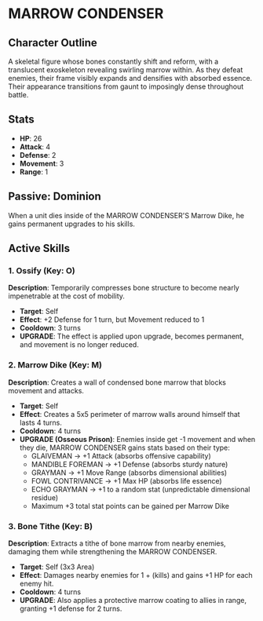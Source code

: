 # MARROW CONDENSER

## Character Outline
A skeletal figure whose bones constantly shift and reform, with a translucent exoskeleton revealing swirling marrow within. As they defeat enemies, their frame visibly expands and densifies with absorbed essence. Their appearance transitions from gaunt to imposingly dense throughout battle.

## Stats
- **HP**: 26
- **Attack**: 4
- **Defense**: 2
- **Movement**: 3
- **Range**: 1

## Passive: Dominion
When a unit dies inside of the MARROW CONDENSER'S Marrow Dike, he gains permanent upgrades to his skills.

## Active Skills

### 1. Ossify (Key: O)
**Description**: Temporarily compresses bone structure to become nearly impenetrable at the cost of mobility.
- **Target**: Self
- **Effect**: +2 Defense for 1 turn, but Movement reduced to 1
- **Cooldown**: 3 turns
- **UPGRADE**: The effect is applied upon upgrade, becomes permanent, and movement is no longer reduced.

### 2. Marrow Dike (Key: M)
**Description**: Creates a wall of condensed bone marrow that blocks movement and attacks.
- **Target**: Self
- **Effect**: Creates a 5x5 perimeter of marrow walls around himself that lasts 4 turns.
- **Cooldown**: 4 turns
- **UPGRADE (Osseous Prison)**: Enemies inside get -1 movement and when they die, MARROW CONDENSER gains stats based on their type:
  * GLAIVEMAN → +1 Attack (absorbs offensive capability)
  * MANDIBLE FOREMAN → +1 Defense (absorbs sturdy nature)
  * GRAYMAN → +1 Move Range (absorbs dimensional abilities)
  * FOWL CONTRIVANCE → +1 Max HP (absorbs life essence)
  * ECHO GRAYMAN → +1 to a random stat (unpredictable dimensional residue)
  * Maximum +3 total stat points can be gained per Marrow Dike

### 3. Bone Tithe (Key: B)
**Description**: Extracts a tithe of bone marrow from nearby enemies, damaging them while strengthening the MARROW CONDENSER.
- **Target**: Self (3x3 Area)
- **Effect**: Damages nearby enemies for 1 + (kills) and gains +1 HP for each enemy hit.
- **Cooldown**: 4 turns
- **UPGRADE**: Also applies a protective marrow coating to allies in range, granting +1 defense for 2 turns.